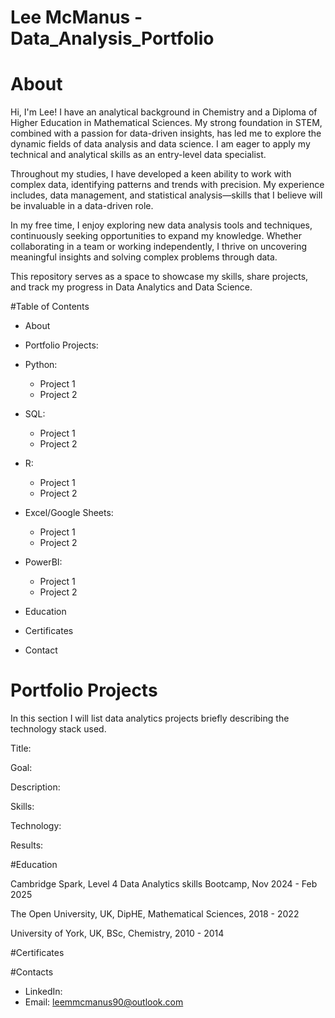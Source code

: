 # Lee McManus - Data_Analysis_Portfolio
# About
Hi, I'm Lee! I have an analytical background in Chemistry and a Diploma of Higher Education in Mathematical Sciences. My strong foundation in STEM, combined with a passion for data-driven insights, has led me to explore the dynamic fields of data analysis and data science. I am eager to apply my technical and analytical skills as an entry-level data specialist.

Throughout my studies, I have developed a keen ability to work with complex data, identifying patterns and trends with precision. My experience includes, data management, and statistical analysis—skills that I believe will be invaluable in a data-driven role.

In my free time, I enjoy exploring new data analysis tools and techniques, continuously seeking opportunities to expand my knowledge. Whether collaborating in a team or working independently, I thrive on uncovering meaningful insights and solving complex problems through data.

This repository serves as a space to showcase my skills, share projects, and track my progress in Data Analytics and Data Science.

#Table of Contents
* About
* Portfolio Projects:
* Python:
  * Project 1
  * Project 2
* SQL:
  * Project 1
  * Project 2
* R:
  * Project 1
  * Project 2
* Excel/Google Sheets:    
  * Project 1
  * Project 2
* PowerBI:
  * Project 1
  * Project 2
 
* Education
* Certificates
* Contact

# Portfolio Projects
In this section I will list data analytics projects briefly describing the technology stack used.

Title:

Goal:

Description:

Skills:

Technology:

Results:


#Education

Cambridge Spark, Level 4 Data Analytics skills Bootcamp, Nov 2024 - Feb 2025

The Open University, UK, DipHE, Mathematical Sciences, 2018 - 2022

University of York, UK, BSc, Chemistry, 2010 - 2014

#Certificates

#Contacts
* LinkedIn:
* Email: leemmcmanus90@outlook.com
